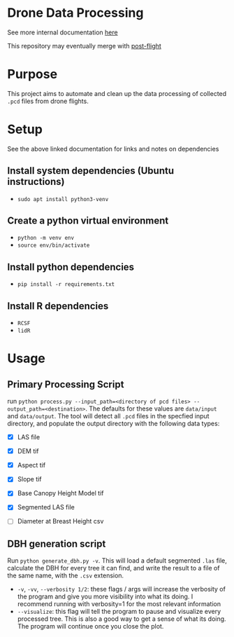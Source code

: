 # Drone Data Processing

See more internal documentation [here](https://www.notion.so/robotics88/Data-Processing-Documentation-1212bdc47817801bb5f6ccf8cfeed58e?pvs=4)

This repository may eventually merge with [post-flight](https://github.com/robotics-88/post-flight)

# Purpose

This project aims to automate and clean up the data processing of collected `.pcd` files from drone flights.

# Setup

See the above linked documentation for links and notes on dependencies

## Install system dependencies (Ubuntu instructions)
- `sudo apt install python3-venv`

## Create a python virtual environment
- `python -m venv env`
- `source env/bin/activate`

## Install python dependencies
- `pip install -r requirements.txt`

## Install R dependencies
- `RCSF`
- `lidR`



# Usage

## Primary Processing Script

run `python process.py --input_path=<directory of pcd files> --output_path=<destination>`. The defaults for these values are `data/input` and `data/output`. The tool will detect all `.pcd` files in the specfied input directory, and populate the output directory with the following data types:

- [X] LAS file
- [X] DEM tif
- [X] Aspect tif
- [X] Slope tif
- [X] Base Canopy Height Model tif
- [X] Segmented LAS file
- [ ] Diameter at Breast Height csv


## DBH generation script

Run `python generate_dbh.py -v`. This will load a default segmented `.las` file, calculate the DBH for every tree it can find, and write the result to a file of the same name, with the `.csv` extension.
- `-v`, `-vv`, `--verbosity 1/2`: these flags / args will increase the verbosity of the program and give you more visibility into what its doing. I recommend running with verbosity=1 for the most relevant information
- `--visualize`: this flag will tell the program to pause and visualize every processed tree. This is also a good way to get a sense of what its doing. The program will continue once you close the plot.